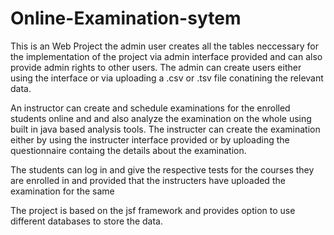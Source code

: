 # Online-Examination-sytem

This is an Web Project the admin user creates all the tables neccessary for the implementation of the project via admin interface provided and can also provide admin rights to other users.
The admin can create users either using the interface or via uploading a .csv or .tsv file conatining the relevant data.

An instructor can create and schedule examinations for the enrolled students online and and also analyze the examination on the whole using built in java based analysis tools.
The instructer can create the examination either by using the instructer interface provided or by uploading the questionnaire containg the details about the examination. 

The students can log in and give the respective tests for the courses they are enrolled in and provided that the instructers have uploaded the examination for the same

The project is based on the jsf framework and provides option to use different databases to store the data.  
